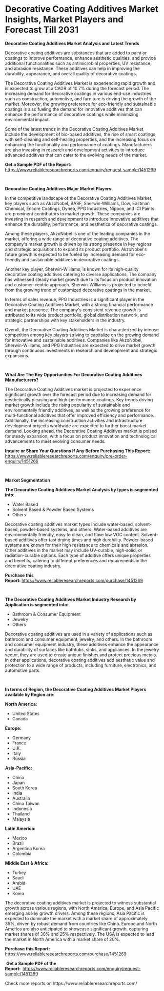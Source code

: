 <p><h1>Decorative Coating Additives Market Insights, Market Players and Forecast Till 2031</h1></p><p><strong>Decorative Coating Additives Market Analysis and Latest Trends</strong></p>
<p><p>Decorative coating additives are substances that are added to paint or coatings to improve performance, enhance aesthetic qualities, and provide additional functionalities such as antimicrobial properties, UV resistance, and abrasion resistance. These additives can help in improving the durability, appearance, and overall quality of decorative coatings.</p><p>The Decorative Coating Additives Market is experiencing rapid growth and is expected to grow at a CAGR of 10.7% during the forecast period. The increasing demand for decorative coatings in various end-use industries such as construction, automotive, and furniture is driving the growth of the market. Moreover, the growing preference for eco-friendly and sustainable coatings is also fueling the demand for innovative additives that can enhance the performance of decorative coatings while minimizing environmental impact.</p><p>Some of the latest trends in the Decorative Coating Additives Market include the development of bio-based additives, the rise of smart coatings with self-cleaning and self-healing properties, and the increasing focus on enhancing the functionality and performance of coatings. Manufacturers are also investing in research and development activities to introduce advanced additives that can cater to the evolving needs of the market.</p></p>
<p><strong>Get a Sample PDF of the Report:&nbsp;</strong> <a href="https://www.reliableresearchreports.com/enquiry/request-sample/1451269">https://www.reliableresearchreports.com/enquiry/request-sample/1451269</a></p>
<p>&nbsp;</p>
<p><strong>Decorative Coating Additives Major Market Players</strong></p>
<p><p>In the competitive landscape of the Decorative Coating Additives Market, key players such as AkzoNobel, BASF, Sherwin-Williams, Dow, Eastman Chemical, Encore Coatings, Dynea, PPG Industries, Nippon, and ICI Paints are prominent contributors to market growth. These companies are investing in research and development to introduce innovative additives that enhance the durability, performance, and aesthetics of decorative coatings.</p><p>Among these players, AkzoNobel is one of the leading companies in the market, offering a wide range of decorative coating additives. The company's market growth is driven by its strong presence in key regions and strategic acquisitions to expand its product portfolio. AkzoNobel's future growth is expected to be fueled by increasing demand for eco-friendly and sustainable additives in decorative coatings.</p><p>Another key player, Sherwin-Williams, is known for its high-quality decorative coating additives catering to diverse applications. The company has witnessed steady market growth due to its focus on product innovation and customer-centric approach. Sherwin-Williams is projected to benefit from the growing trend of customized decorative coatings in the market.</p><p>In terms of sales revenue, PPG Industries is a significant player in the Decorative Coating Additives Market, with a strong financial performance and market presence. The company's consistent revenue growth is attributed to its wide product portfolio, global distribution network, and strategic partnerships with key stakeholders in the industry.</p><p>Overall, the Decorative Coating Additives Market is characterized by intense competition among key players striving to capitalize on the growing demand for innovative and sustainable additives. Companies like AkzoNobel, Sherwin-Williams, and PPG Industries are expected to drive market growth through continuous investments in research and development and strategic expansions.</p></p>
<p>&nbsp;</p>
<p><strong>What Are The Key Opportunities For Decorative Coating Additives Manufacturers?</strong></p>
<p><p>The Decorative Coating Additives market is projected to experience significant growth over the forecast period due to increasing demand for aesthetically pleasing and high-performance coatings. Key trends driving market growth include the rising popularity of sustainable and environmentally friendly additives, as well as the growing preference for multi-functional additives that offer improved efficiency and performance. Additionally, the increasing construction activities and infrastructure development projects worldwide are expected to further boost market demand. Looking ahead, the Decorative Coating Additives market is poised for steady expansion, with a focus on product innovation and technological advancements to meet evolving consumer needs.</p></p>
<p><strong>Inquire or Share Your Questions If Any Before Purchasing This Report:</strong> <a href="https://www.reliableresearchreports.com/enquiry/pre-order-enquiry/1451269">https://www.reliableresearchreports.com/enquiry/pre-order-enquiry/1451269</a></p>
<p>&nbsp;</p>
<p><strong>Market Segmentation</strong></p>
<p><strong>The Decorative Coating Additives Market Analysis by types is segmented into:</strong></p>
<p><ul><li>Water Based</li><li>Solvent Based & Powder Based Systems</li><li>Others</li></ul></p>
<p><p>Decorative coating additives market types include water-based, solvent-based, powder-based systems, and others. Water-based additives are environmentally friendly, easy to clean, and have low VOC content. Solvent-based additives offer fast drying times and high durability. Powder-based systems are known for their high resistance to chemicals and abrasion. Other additives in the market may include UV-curable, high-solid, or radiation-curable options. Each type of additive offers unique properties and benefits, catering to different preferences and requirements in the decorative coating industry.</p></p>
<p><strong>Purchase this Report:&nbsp;</strong><a href="https://www.reliableresearchreports.com/purchase/1451269">https://www.reliableresearchreports.com/purchase/1451269</a></p>
<p>&nbsp;</p>
<p><strong>The Decorative Coating Additives Market Industry Research by Application is segmented into:</strong></p>
<p><ul><li>Bathroom & Consumer Equipment</li><li>Jewelry</li><li>Others</li></ul></p>
<p><p>Decorative coating additives are used in a variety of applications such as bathroom and consumer equipment, jewelry, and others. In the bathroom and consumer equipment industry, these additives enhance the appearance and durability of surfaces like bathtubs, sinks, and appliances. In the jewelry sector, they are used to create unique finishes and protect precious metals. In other applications, decorative coating additives add aesthetic value and protection to a wide range of products, including furniture, electronics, and automotive parts.</p></p>
<p>&nbsp;</p>
<p><strong>In terms of Region, the Decorative Coating Additives Market Players available by Region are:</strong></p>
<p>
    <p> <strong> North America: </strong>
        <ul>
            <li>United States</li>
            <li>Canada</li>
        </ul>
        </p> 
    <p> <strong> Europe: </strong>
        <ul>
            <li>Germany</li>
            <li>France</li>
            <li>U.K.</li>
            <li>Italy</li>
            <li>Russia</li>
        </ul>
        </p> 
    <p> <strong> Asia-Pacific: </strong>
        <ul>
            <li>China</li>
            <li>Japan</li>
            <li>South Korea</li>
            <li>India</li>
            <li>Australia</li>
            <li>China Taiwan</li>
            <li>Indonesia</li>
            <li>Thailand</li>
            <li>Malaysia</li>
        </ul>
        </p> 
    <p> <strong> Latin America: </strong>
        <ul>
            <li>Mexico</li>
            <li>Brazil</li>
            <li>Argentina Korea</li>
            <li>Colombia</li>
        </ul>
        </p> 
    <p> <strong> Middle East & Africa: </strong>
        <ul>
            <li>Turkey</li>
            <li>Saudi</li>
            <li>Arabia</li>
            <li>UAE</li>
            <li>Korea</li>
        </ul>
    </p>
    </p>
<p><p>The decorative coating additives market is projected to witness substantial growth across various regions, with North America, Europe, and Asia Pacific emerging as key growth drivers. Among these regions, Asia Pacific is expected to dominate the market with a market share of approximately 35%, driven by robust demand from countries like China. Europe and North America are also anticipated to showcase significant growth, capturing market shares of 30% and 25% respectively. The USA is expected to lead the market in North America with a market share of 20%.</p></p>
<p><strong>Purchase this Report: </strong><a href="https://www.reliableresearchreports.com/purchase/1451269">https://www.reliableresearchreports.com/purchase/1451269</a></p>
<p>&nbsp;<strong>Get a Sample PDF of the Report:&nbsp;&nbsp;</strong><a href="https://www.reliableresearchreports.com/enquiry/request-sample/1451269">https://www.reliableresearchreports.com/enquiry/request-sample/1451269</a></p>
<p><strong></strong></p>
<p>Check more reports on https://www.reliableresearchreports.com/</p>